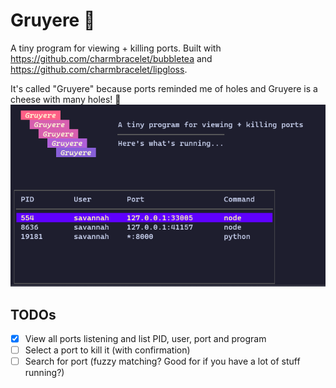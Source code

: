 # Gruyere 🧀
A tiny program for viewing + killing ports. Built with https://github.com/charmbracelet/bubbletea and https://github.com/charmbracelet/lipgloss.

It's called "Gruyere" because ports reminded me of holes and Gruyere is a cheese with many holes! 🧀
![](gruyere.png)
## TODOs
- [x] View all ports listening and list PID, user, port and program
- [ ] Select a port to kill it (with confirmation)
- [ ] Search for port (fuzzy matching? Good for if you have a lot of stuff running?)